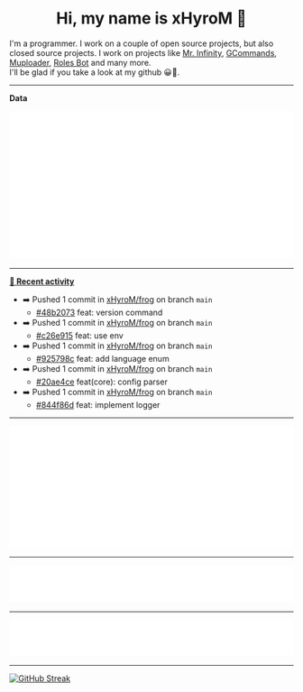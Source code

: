 <p align="center">
    <!-- <img src="https://avatars.githubusercontent.com/u/56601352" width="192" alt="hyro's pfp" /> -->
    <h1 align="center">Hi, my name is xHyroM 👋</h1>
</p>

I'm a programmer. I work on a couple of open source projects, but also closed source projects. I work on projects like [Mr. Infinity](https://discord.com/oauth2/authorize?client_id=720321585625694239&scope=bot%20applications.commands&permissions=8&redirect_uri=https://blobs.gq/imanager&prompt=consent&response_type=code), [GCommands](https://github.com/Garlic-Team/GCommands), [Muploader](https://github.com/xHyroM/Muploader), [Roles Bot](https://github.com/xHyroM/roles-bot) and many more.  
I'll be glad if you take a look at my github 😀👀.

___
**Data**

<img src="https://github.com/xHyroM/xHyroM/blob/master/.cache/base.svg">

___

**[📰 Recent activity](https://github.com/xHyroM)**
* ➡️ Pushed 1 commit in [xHyroM/frog](https://github.com/xHyroM/frog) on branch `main`
  * [#48b2073](https://github.com/xHyroM/frog/commit/48b2073) feat: version command
* ➡️ Pushed 1 commit in [xHyroM/frog](https://github.com/xHyroM/frog) on branch `main`
  * [#c26e915](https://github.com/xHyroM/frog/commit/c26e915) feat: use env
* ➡️ Pushed 1 commit in [xHyroM/frog](https://github.com/xHyroM/frog) on branch `main`
  * [#925798c](https://github.com/xHyroM/frog/commit/925798c) feat: add language enum
* ➡️ Pushed 1 commit in [xHyroM/frog](https://github.com/xHyroM/frog) on branch `main`
  * [#20ae4ce](https://github.com/xHyroM/frog/commit/20ae4ce) feat(core): config parser
* ➡️ Pushed 1 commit in [xHyroM/frog](https://github.com/xHyroM/frog) on branch `main`
  * [#844f86d](https://github.com/xHyroM/frog/commit/844f86d) feat: implement logger


___

<img src="https://github.com/xHyroM/xHyroM/blob/master/.cache/isocalendar.svg">

___

<img src="https://github.com/xHyroM/xHyroM/blob/master/.cache/languages.svg">

___

<img src="https://github.com/xHyroM/xHyroM/blob/master/.cache/achievements.svg">

___

[![GitHub Streak](https://github-readme-streak-stats.herokuapp.com?user=xHyroM&theme=dark&hide_border=true&date_format=M%20j%5B%2C%20Y%5D)](https://git.io/streak-stats)
